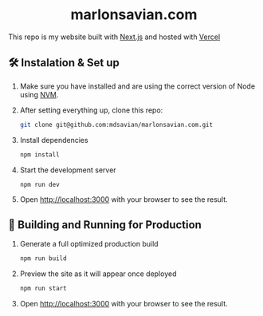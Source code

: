 <h1 align="center">
  marlonsavian.com
</h1>

This repo is my website built with [Next.js](https://nextjs.org/) and hosted with [Vercel](https://vercel.com/)

## 🛠 Instalation & Set up

1.  Make sure you have installed and are using the correct version of Node using [NVM](https://github.com/nvm-sh/nvm).

2.  After setting everything up, clone this repo:

    ```sh
    git clone git@github.com:mdsavian/marlonsavian.com.git
    ```

3.  Install dependencies

    ```sh
    npm install
    ```

4.  Start the development server

    ```sh
    npm run dev
    ```

5.  Open [http://localhost:3000](http://localhost:3000) with your browser to see the result.

## 🚀 Building and Running for Production

1. Generate a full optimized production build

   ```sh
   npm run build
   ```

2. Preview the site as it will appear once deployed

   ```sh
   npm run start
   ```

3. Open [http://localhost:3000](http://localhost:3000) with your browser to see the result.
